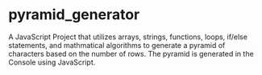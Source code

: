 # pyramid_generator

A JavaScript Project that utilizes arrays, strings, functions, loops, if/else statements, and mathmatical algorithms to generate a pyramid of characters based on the number of rows. 
The pyramid is generated in the Console using JavaScript.
